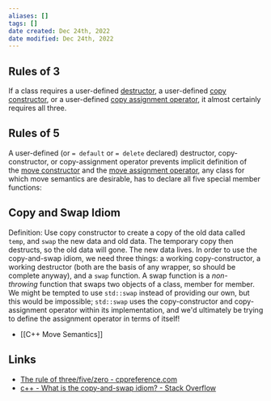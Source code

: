 ```yaml
---
aliases: []
tags: []
date created: Dec 24th, 2022
date modified: Dec 24th, 2022
---
```


## Rules of 3
If a class requires a user-defined [destructor](https://en.cppreference.com/w/cpp/language/destructor "cpp/language/destructor"), a user-defined [copy constructor](https://en.cppreference.com/w/cpp/language/copy_constructor "cpp/language/copy constructor"), or a user-defined [copy assignment operator](https://en.cppreference.com/w/cpp/language/as_operator "cpp/language/as operator"), it almost certainly requires all three.

## Rules of 5
A user-defined (or `= default` or `= delete` declared) destructor, copy-constructor, or copy-assignment operator prevents implicit definition of the [move constructor](https://en.cppreference.com/w/cpp/language/move_constructor "cpp/language/move constructor") and the [move assignment operator](https://en.cppreference.com/w/cpp/language/move_operator "cpp/language/move operator"), any class for which move semantics are desirable, has to declare all five special member functions:

## Copy and Swap Idiom
Definition: Use copy constructor to create a copy of the old data called `temp`, and `swap` the new data and old data. The temporary copy then destructs, so the old data will gone. The new data lives.
In order to use the copy-and-swap idiom, we need three things: a working copy-constructor, a working destructor (both are the basis of any wrapper, so should be complete anyway), and a `swap` function.
A swap function is a _non-throwing_ function that swaps two objects of a class, member for member. We might be tempted to use `std::swap` instead of providing our own, but this would be impossible; `std::swap` uses the copy-constructor and copy-assignment operator within its implementation, and we'd ultimately be trying to define the assignment operator in terms of itself!
- [[C++ Move Semantics]]

## Links
- [The rule of three/five/zero - cppreference.com](https://en.cppreference.com/w/cpp/language/rule_of_three)
- [c++ - What is the copy-and-swap idiom? - Stack Overflow](https://stackoverflow.com/questions/3279543/what-is-the-copy-and-swap-idiom)